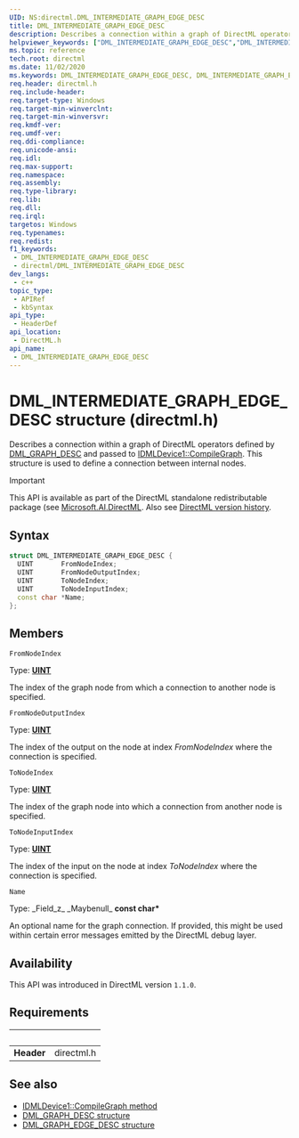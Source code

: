 ```yaml
---
UID: NS:directml.DML_INTERMEDIATE_GRAPH_EDGE_DESC
title: DML_INTERMEDIATE_GRAPH_EDGE_DESC
description: Describes a connection within a graph of DirectML operators defined by [DML_GRAPH_DESC](/windows/desktop/direct3d12/directml/ns-directml-dml_graph_desc) and passed to [IDMLDevice1::CompileGraph](/windows/desktop/direct3d12/directml/nf-directml-idmldevice1-compilegraph). This structure is used to define a connection between internal nodes.
helpviewer_keywords: ["DML_INTERMEDIATE_GRAPH_EDGE_DESC","DML_INTERMEDIATE_GRAPH_EDGE_DESC structure","direct3d12.dml_intermediate_graph_edge_desc","directml/DML_INTERMEDIATE_GRAPH_EDGE_DESC"]
ms.topic: reference
tech.root: directml
ms.date: 11/02/2020
ms.keywords: DML_INTERMEDIATE_GRAPH_EDGE_DESC, DML_INTERMEDIATE_GRAPH_EDGE_DESC structure, direct3d12.dml_intermediate_graph_edge_desc, directml/DML_INTERMEDIATE_GRAPH_EDGE_DESC
req.header: directml.h
req.include-header: 
req.target-type: Windows
req.target-min-winverclnt: 
req.target-min-winversvr: 
req.kmdf-ver: 
req.umdf-ver: 
req.ddi-compliance: 
req.unicode-ansi: 
req.idl: 
req.max-support: 
req.namespace: 
req.assembly: 
req.type-library: 
req.lib: 
req.dll: 
req.irql: 
targetos: Windows
req.typenames: 
req.redist: 
f1_keywords:
 - DML_INTERMEDIATE_GRAPH_EDGE_DESC
 - directml/DML_INTERMEDIATE_GRAPH_EDGE_DESC
dev_langs:
 - c++
topic_type:
 - APIRef
 - kbSyntax
api_type:
 - HeaderDef
api_location:
 - DirectML.h
api_name:
 - DML_INTERMEDIATE_GRAPH_EDGE_DESC
---
```


# DML_INTERMEDIATE_GRAPH_EDGE_DESC structure (directml.h)
Describes a connection within a graph of DirectML operators defined by [DML_GRAPH_DESC](/windows/desktop/direct3d12/directml/ns-directml-dml_graph_desc) and passed to [IDMLDevice1::CompileGraph](/windows/desktop/direct3d12/directml/nf-directml-idmldevice1-compilegraph). This structure is used to define a connection between internal nodes.

> [!IMPORTANT]
> This API is available as part of the DirectML standalone redistributable package (see [Microsoft.AI.DirectML](https://www.nuget.org/packages/Microsoft.AI.DirectML/). Also see [DirectML version history](../dml-version-history.md).

## Syntax
```cpp
struct DML_INTERMEDIATE_GRAPH_EDGE_DESC {
  UINT       FromNodeIndex;
  UINT       FromNodeOutputIndex;
  UINT       ToNodeIndex;
  UINT       ToNodeInputIndex;
  const char *Name;
};
```



## Members

`FromNodeIndex`

Type: **[UINT](/windows/desktop/winprog/windows-data-types)**

The index of the graph node from which a connection to another node is specified.


`FromNodeOutputIndex`

Type: **[UINT](/windows/desktop/winprog/windows-data-types)**

The index of the output on the node at index *FromNodeIndex* where the connection is specified.


`ToNodeIndex`

Type: **[UINT](/windows/desktop/winprog/windows-data-types)**

The index of the graph node into which a connection from another node is specified.


`ToNodeInputIndex`

Type: **[UINT](/windows/desktop/winprog/windows-data-types)**

The index of the input on the node at index *ToNodeIndex* where the connection is specified.


`Name`

Type: \_Field\_z\_ \_Maybenull\_ **const char\***

An optional name for the graph connection. If provided, this might be used within certain error messages emitted by the DirectML debug layer.

## Availability

This API was introduced in DirectML version `1.1.0`.



## Requirements
| &nbsp; | &nbsp; |
| ---- |:---- |
| **Header** | directml.h |

## See also

* [IDMLDevice1::CompileGraph method](/windows/desktop/direct3d12/directml/nf-directml-idmldevice1-compilegraph)
* [DML_GRAPH_DESC structure](/windows/desktop/direct3d12/directml/ns-directml-dml_graph_desc)
* [DML_GRAPH_EDGE_DESC structure](/windows/desktop/direct3d12/directml/ns-directml-dml_graph_edge_desc)